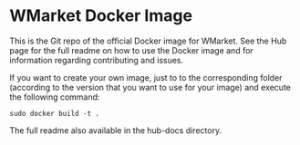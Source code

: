 # WMarket Docker Image
This is the Git repo of the official Docker image for WMarket. See the Hub page for the full readme on how to use the Docker image and for information regarding contributing and issues.

If you want to create your own image, just to to the corresponding folder (according to the version that you want to use for your image) and execute the following command:
```
sudo docker build -t .
```

The full readme also available in the hub-docs directory.

